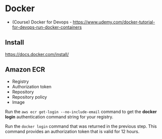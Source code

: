 # Docker
- (Course) Docker for Devops - https://www.udemy.com/docker-tutorial-for-devops-run-docker-containers

## Install
https://docs.docker.com/install/

## Amazon ECR
- Registry
- Authorization token
- Repository
- Repository policy
- Image

Run the `aws ecr get-login --no-include-email` command to get the **docker login** authentication command string for your registry.

Run the `docker login` command that was returned in the previous step. This command provides an authorization token that is valid for 12 hours.

